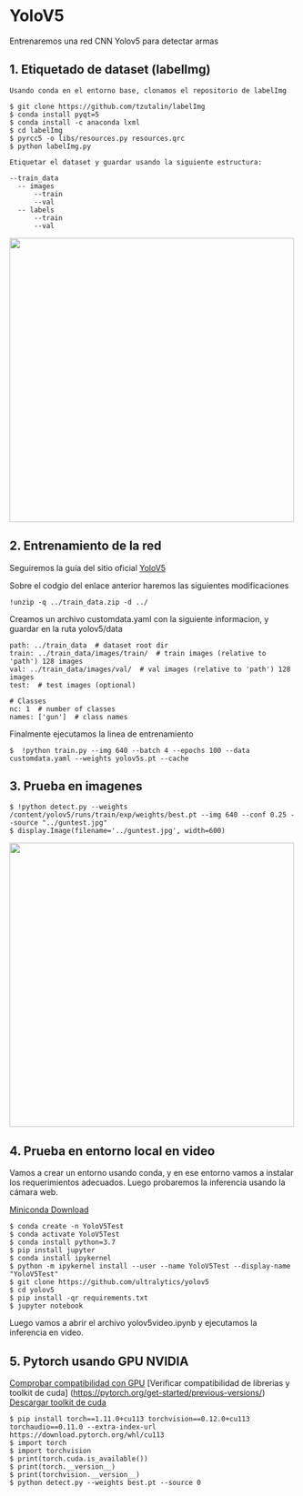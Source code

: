 # YoloV5
Entrenaremos una red CNN Yolov5 para detectar armas

## 1. Etiquetado de dataset (labelImg)

    Usando conda en el entorno base, clonamos el repositorio de labelImg
    
    $ git clone https://github.com/tzutalin/labelImg
    $ conda install pyqt=5
    $ conda install -c anaconda lxml
    $ cd labelImg
    $ pyrcc5 -o libs/resources.py resources.qrc
    $ python labelImg.py
    
    Etiquetar el dataset y guardar usando la siguiente estructura:
    
    --train_data
      -- images
          --train
          --val
      -- labels
          --train
          --val

<img src="https://github.com/DavidReveloLuna/YoloV5/blob/master/assets/Labels.png" width="500">

## 2. Entrenamiento de la red 

Seguiremos la guía del sitio oficial [YoloV5](https://github.com/ultralytics/yolov5)
  
Sobre el codgio del enlace anterior haremos las siguientes modificaciones
      
    !unzip -q ../train_data.zip -d ../
    
Creamos un archivo customdata.yaml con la siguiente informacion, y guardar en la ruta yolov5/data
      
    path: ../train_data  # dataset root dir
    train: ../train_data/images/train/  # train images (relative to 'path') 128 images
    val: ../train_data/images/val/  # val images (relative to 'path') 128 images
    test:  # test images (optional)

    # Classes
    nc: 1  # number of classes
    names: ['gun']  # class names
    
Finalmente ejecutamos la linea de entrenamiento
  
    $  !python train.py --img 640 --batch 4 --epochs 100 --data customdata.yaml --weights yolov5s.pt --cache
    
## 3. Prueba en imagenes

    $ !python detect.py --weights /content/yolov5/runs/train/exp/weights/best.pt --img 640 --conf 0.25 --source "../guntest.jpg"
    $ display.Image(filename='../guntest.jpg', width=600)

<img src="https://github.com/DavidReveloLuna/YoloV5/blob/master/assets/gundetection.jpg" width="500">


## 4. Prueba en entorno local en video

Vamos a crear un entorno usando conda, y en ese entorno vamos a instalar los requerimientos adecuados. Luego probaremos la inferencia usando la cámara web.

[Miniconda Download](https://docs.conda.io/en/latest/miniconda.html#windows-installers)

    $ conda create -n YoloV5Test
    $ conda activate YoloV5Test
    $ conda install python=3.7
    $ pip install jupyter
    $ conda install ipykernel
    $ python -m ipykernel install --user --name YoloV5Test --display-name "YoloV5Test"
    $ git clone https://github.com/ultralytics/yolov5
    $ cd yolov5
    $ pip install -qr requirements.txt
    $ jupyter notebook

Luego vamos a abrir el archivo yolov5video.ipynb y ejecutamos la inferencia en video.

## 5. Pytorch usando GPU NVIDIA

[Comprobar compatibilidad con GPU](https://developer.nvidia.com/cuda-gpus)
[Verificar compatibilidad de librerias y toolkit de cuda] (https://pytorch.org/get-started/previous-versions/)
[Descargar toolkit de cuda](https://developer.nvidia.com/cuda-11.3.0-download-archive)

    $ pip install torch==1.11.0+cu113 torchvision==0.12.0+cu113 torchaudio==0.11.0 --extra-index-url https://download.pytorch.org/whl/cu113
    $ import torch
    $ import torchvision
    $ print(torch.cuda.is_available())
    $ print(torch.__version__)
    $ print(torchvision.__version__)
    $ python detect.py --weights best.pt --source 0 
